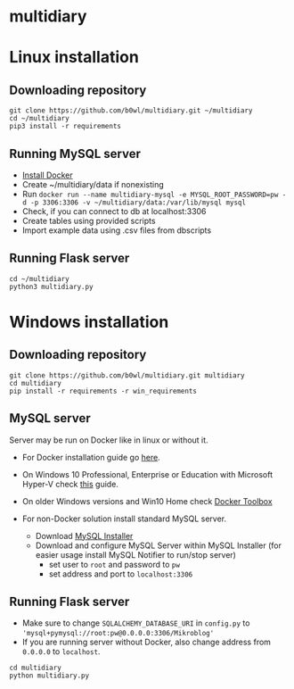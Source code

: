 # multidiary



# Linux installation

## Downloading repository

```
git clone https://github.com/b0wl/multidiary.git ~/multidiary
cd ~/multidiary
pip3 install -r requirements
```

## Running MySQL server

* [Install Docker](https://docs.docker.com/engine/installation/linux/ubuntulinux/)
* Create ~/multidiary/data if nonexisting
* Run `docker run --name multidiary-mysql -e MYSQL_ROOT_PASSWORD=pw -d -p 3306:3306 -v ~/multidiary/data:/var/lib/mysql mysql`
* Check, if you can connect to db at localhost:3306
* Create tables using provided scripts
* Import example data using .csv files from dbscripts

## Running Flask server

```
cd ~/multidiary
python3 multidiary.py
```

# Windows installation

## Downloading repository

```
git clone https://github.com/b0wl/multidiary.git multidiary
cd multidiary
pip install -r requirements -r win_requirements
```

## MySQL server

Server may be run on Docker like in linux or without it.

* For Docker installation guide go [here](https://docs.docker.com/engine/installation/windows/).
 * On Windows 10 Professional, Enterprise or Education with Microsoft Hyper-V check [this](https://docs.docker.com/docker-for-windows/) guide.
 * On older Windows versions and Win10 Home check [Docker Toolbox](https://docs.docker.com/toolbox/toolbox_install_windows/)


* For non-Docker solution install standard MySQL server.
    * Download [MySQL Installer](http://dev.mysql.com/downloads/installer/)
    * Download and configure MySQL Server within MySQL Installer (for easier usage install MySQL Notifier to run/stop server)
        * set user to `root` and password to `pw`
        * set address and port to `localhost:3306`

## Running Flask server

* Make sure to change `SQLALCHEMY_DATABASE_URI` in `config.py` to `'mysql+pymysql://root:pw@0.0.0.0:3306/Mikroblog'`
* If you are running server without Docker, also change address from `0.0.0.0` to `localhost`.
```
cd multidiary
python multidiary.py
```